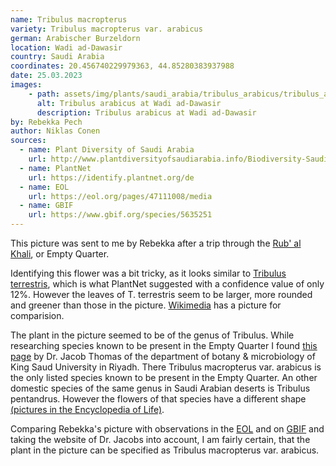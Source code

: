 ```yaml
---
name: Tribulus macropterus
variety: Tribulus macropterus var. arabicus
german: Arabischer Burzeldorn
location: Wadi ad-Dawasir
country: Saudi Arabia
coordinates: 20.456740229979363, 44.85280383937988
date: 25.03.2023
images:
    - path: assets/img/plants/saudi_arabia/tribulus_arabicus/tribulus_arabicus_1.jpg
      alt: Tribulus arabicus at Wadi ad-Dawasir
      description: Tribulus arabicus at Wadi ad-Dawasir
by: Rebekka Pech
author: Niklas Conen
sources:
  - name: Plant Diversity of Saudi Arabia
    url: http://www.plantdiversityofsaudiarabia.info/Biodiversity-Saudi-Arabia/Vegetation/Deserts%20of%20Saudi%20Arabia.htm
  - name: PlantNet
    url: https://identify.plantnet.org/de
  - name: EOL
    url: https://eol.org/pages/47111008/media
  - name: GBIF
    url: https://www.gbif.org/species/5635251
---
```


This picture was sent to me by Rebekka after a trip through the <a class="plink" href="https://en.wikipedia.org/wiki/Rub%27_al_Khali">Rub' al Khali</a>, or Empty Quarter.

Identifying this flower was a bit tricky, as it looks similar to <a class="plink" href="https://en.wikipedia.org/wiki/Tribulus_terrestris">Tribulus terrestris</a>, which is what PlantNet suggested with a confidence value of only 12%. However the leaves of T. terrestris seem to be larger, more rounded and greener than those in the picture. <a class="plink" href="https://commons.wikimedia.org/wiki/File:Tribulus_terrestris_(Family_Zygophyllaceae).jpg#/media/File:Tribulus_terrestris_(Family_Zygophyllaceae).jpg">Wikimedia</a> has a picture for comparision.

The plant in the picture seemed to be of the genus of Tribulus. While researching species known to be present in the Empty Quarter I found <a class="plink" href="http://www.plantdiversityofsaudiarabia.info/Biodiversity-Saudi-Arabia/Vegetation/Deserts%20of%20Saudi%20Arabia.htm">this page</a> by Dr. Jacob Thomas of the department of botany & microbiology of King Saud University in Riyadh. There Tribulus macropterus var. arabicus is the only listed species known to be present in the Empty Quarter. An other domestic species of the same genus in Saudi Arabian deserts is Tribulus pentandrus. However the flowers of that species have a different shape <a class="plink" href="https://eol.org/pages/47111008/media">(pictures in the Encyclopedia of Life)</a>.

Comparing Rebekka's picture with observations in the <a class="plink" href="https://eol.org/pages/52555304">EOL</a> and on <a class="plink" href="https://www.gbif.org/species/5635251">GBIF</a> and taking the website of Dr. Jacobs into account, I am fairly certain, that the plant in the picture can be specified as <span class="highlight">Tribulus macropterus var. arabicus</span>.
